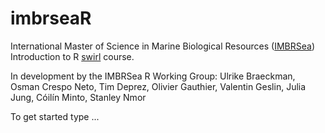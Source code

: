 # imbrseaR
International Master of Science in Marine Biological Resources ([IMBRSea](http://www.imbrsea.eu/)) Introduction to R [swirl](https://swirlstats.com/) course.

In development by the IMBRSea R Working Group: Ulrike Braeckman, Osman Crespo Neto, Tim Deprez, Olivier Gauthier, Valentin Geslin, Julia Jung, Cóilín Minto, Stanley Nmor

To get started type ...
